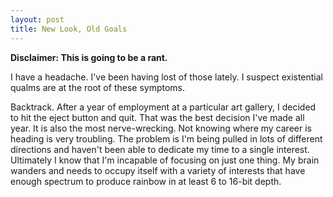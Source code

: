 ```yaml
---
layout: post
title: New Look, Old Goals
---
```


**Disclaimer: This is going to be a rant.** 

I have a headache. I've been having lost of those lately. I suspect existential qualms are at the root of these symptoms. 

Backtrack. After a year of employment at a particular art gallery, I decided to hit the eject button and quit. That was the best decision I've made all year. It is also the most nerve-wrecking. Not knowing where my career is heading is very troubling. The problem is I'm being pulled in lots of different directions and haven't been able to dedicate my time to a single interest. Ultimately I know that I'm incapable of focusing on just one thing. My brain wanders and needs to occupy itself with a variety of interests that have enough spectrum to produce rainbow in at least 6 to 16-bit depth. 
